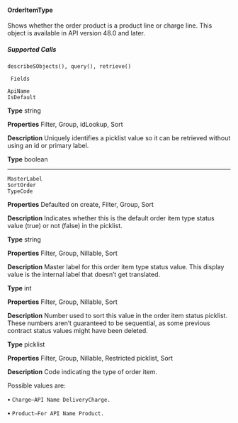 #### OrderItemType

Shows whether the order product is a product line or charge line. This object is available in API version 48.0 and later.

##### Supported Calls
```
describeSObjects(), query(), retrieve()

 Fields

```
```
ApiName
IsDefault

```

**Type**
string

**Properties**
Filter, Group, idLookup, Sort

**Description**
Uniquely identifies a picklist value so it can be retrieved without using an id or primary label.

**Type**
boolean


-----

```
MasterLabel
SortOrder
TypeCode

```

**Properties**
Defaulted on create, Filter, Group, Sort

**Description**
Indicates whether this is the default order item type status value (true) or not (false)
in the picklist.

**Type**
string

**Properties**
Filter, Group, Nillable, Sort

**Description**
Master label for this order item type status value. This display value is the internal label that
doesn’t get translated.

**Type**
int

**Properties**
Filter, Group, Nillable, Sort

**Description**
Number used to sort this value in the order item status picklist. These numbers aren’t
guaranteed to be sequential, as some previous contract status values might have been
deleted.

**Type**
picklist

**Properties**
Filter, Group, Nillable, Restricted picklist, Sort

**Description**
Code indicating the type of order item.

Possible values are:

**•** `Charge—API Name DeliveryCharge.`

**•** `Product—For API Name Product.`

